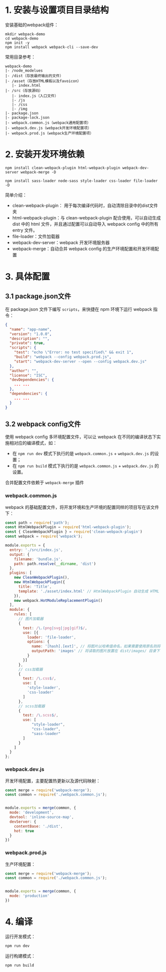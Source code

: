 # 1. 安装与设置项目目录结构

安装基础的webpack组件：

```shell
mkdir webpack-demo 
cd webpack-demo
npm init -y
npm install webpack webpack-cli --save-dev
```

常用目录参考：

```
webpack-demo 
|- /node_modelues
|- /dist（存放最终输出的文件）
|- /asset（存放HTML模板以及favoicon）
   |- index.html
|- /src（存放源码）
   |- index.js（入口文件）
   |- /js
   |- /css
   |- /img
|- package.json
|- package-lock.json
|- webpack.common.js（webpack通用配置项）
|- webpack.dev.js（webpack开发环境配置项）
|- webpack.prod.js（webpack生产环境配置项）
```

# 2. 安装开发环境依赖

```shell
npm install clean-webpack-plugin html-webpack-plugin webpack-dev-server webpack-merge -D

npm install sass-loader node-sass style-loader css-loader file-loader -D
```

简单介绍：
- clean-webpack-plugin： 用于每次编译代码时，自动清除目录中的dist文件夹
- html-webpack-plugin：与 clean-webpack-plugin 配合使用，可以自动生成 dist 中的 html 文件，并且通过配置可以自动导入 webpack config 中的所有 entry 文件。
- file-loader：文件加载器
- webpack-dev-server：webpack 开发环境服务器
- webpack-merge：自动合并 webpack config 的生产环境配置和开发环境配置

# 3. 具体配置

## 3.1 package.json文件

在 package.json 文件下编写 `scripts`，来快捷在 npm 环境下运行 webpack 指令：

```json
{
  "name": "app-name",
  "version": "1.0.0",
  "description": "",
  "private": true,
  "scripts": {
    "test": "echo \"Error: no test specified\" && exit 1",
    "build": "webpack --config webpack.prod.js",
    "start": "webpack-dev-server --open --config webpack.dev.js"
  },
  "author": "",
  "license": "ISC",
  "devDependencies": {
    ... ...
  },
  "dependencies": {
    ... ...
  }
}
```

## 3.2 webpack config文件

使用 webpack config 多环境配置文件，可以让 webpack 在不同的编译状态下实施相对应的编译模式，如：

- 在 `npm run dev` 模式下执行的是 `webpack.common.js` + `webpack.dev.js` 的设置；
- 在 `npm run build` 模式下执行的是 `webpack.common.js` + `webpack.dev.js` 的设置。

合并配置文件依赖于 `webpack-merge` 插件

### webpack.common.js

webpack 的基础配置文件，将开发环境和生产环境的配置同样的项目写在该文件下：

```javascript
const path = require('path');
const HtmlWebpackPlugin = require('html-webpack-plugin');
const { CleanWebpackPlugin } = require('clean-webpack-plugin')
const webpack = require('webpack');

module.exports = {
  entry: './src/index.js',
  output: {
    filename: 'bundle.js',
    path: path.resolve(__dirname, 'dist')
  },
  plugins: [
    new CleanWebpackPlugin(),
    new HtmlWebpackPlugin({
      title: 'Title',
      template: './asset/index.html' // HtmlWebpackPlugin 自动生成 HTML 文件的模板
    }),
    new webpack.HotModuleReplacementPlugin()
  ],
  module: {
    rules: [
      // 图片加载器
      {
        test: /\.(png|svg|jpg|gif)$/,
        use: [{
          loader: 'file-loader',
          options: {
            name: '[hash].[ext]', // 将图片以哈希值命名，如果需要使用原名则将 [hash] 改为 [name]
            outputPath: 'images' // 将读取的图片放置在 dist/images/ 目录下
          }
        }]
      },
      // css加载器
      {
        test: /\.css$/,
        use: [
          'style-loader',
          'css-loader'
        ]
      },
      // scss加载器
      {
        test: /\.scss$/,
        use: [
            "style-loader",
            "css-loader",
            "sass-loader"
        ]
      }
    ]
  }
};
```

### webpack.dev.js

开发环境配置，主要配置热更新以及源代码映射：

```javascript
const merge = require('webpack-merge');
const common = require('./webpack.common.js');


module.exports = merge(common, {
  mode: 'development',
  devtool: 'inline-source-map',
  devServer: {
    contentBase: './dist',
    hot: true
  }
})
```

### webpack.prod.js

生产环境配置：

```javascript
const merge = require('webpack-merge');
const common = require('./webpack.common.js');


module.exports = merge(common, {
  mode: 'production'
})
```

# 4. 编译

运行开发模式：

```sh
npm run dev
```

运行构建模式：

```sh
npm run build
```